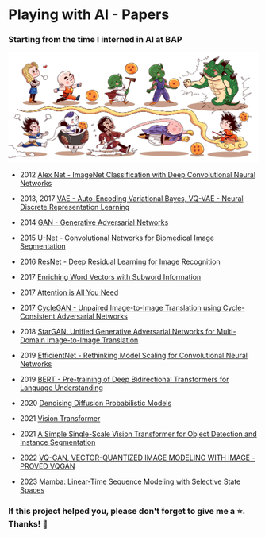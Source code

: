 # Playing with AI - Papers

### Starting from the time I interned in AI at BAP

![alt text](image.jpg)

- 2012 [Alex Net - ImageNet Classification with Deep Convolutional Neural Networks](./files/Report%20paper%20(Alexnet).docx)

- 2013, 2017 [VAE - Auto-Encoding Variational Bayes, VQ-VAE - Neural Discrete Representation Learning](./files/Report%20paper%20(VAE,%20VQ-VAE).docx)

- 2014 [GAN - Generative Adversarial Networks](./files/Report%20paper%20(GANs).docx)

- 2015 [U-Net - Convolutional Networks for Biomedical Image Segmentation](./files/Report%20paper%20(Unet).docx)

- 2016 [ResNet - Deep Residual Learning for Image Recognition](./files/Report%20paper%20(Resnet).docx)

- 2017 [Enriching Word Vectors with Subword Information](./files/Report%20paper%20(Enriching%20Word%20Vectors%20with%20Subword%20Information).docx)

- 2017 [Attention is All You Need](./files/Report%20paper%20(Attention).docx)

- 2017 [CycleGAN - Unpaired Image-to-Image Translation using Cycle-Consistent Adversarial Networks](./files/Report%20paper%20(CycleGan).docx)

- 2018 [StarGAN: Unified Generative Adversarial Networks for Multi-Domain Image-to-Image Translation](/files/Report%20paper%20-%20StarGAN.docx)

- 2019 [EfficientNet - Rethinking Model Scaling for Convolutional Neural Networks](./files/Report%20paper%20(EfficientNet).docx)

- 2019 [BERT - Pre-training of Deep Bidirectional Transformers for Language Understanding](./files/Report%20paper%20(BERT).docx)

- 2020 [Denoising Diffusion Probabilistic Models](/files/Report%20paper%20(DDPM).docx)

- 2021 [Vision Transformer](./files/Report%20paper%20(Vision%20Transformer%20for%20classification).docx)

- 2021 [A Simple Single-Scale Vision Transformer for Object Detection and Instance Segmentation](/files/Report%20paper%20(UViT).docx)

- 2022 [VQ-GAN, VECTOR-QUANTIZED IMAGE MODELING WITH IMAGE - PROVED VQGAN](/files/Report%20paper%20(VQ-GAN,%20VECTOR-QUANTIZED%20IMAGE%20MODELING%20WITH%20IM-%20PROVED%20VQGAN).docx)

- 2023 [Mamba: Linear-Time Sequence Modeling with Selective State Spaces](/files/Report%20paper%20(Mamba%20-%202023).docx)


### If this project helped you, please don't forget to give me a ⭐️. Thanks! 🌟
